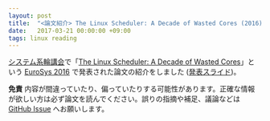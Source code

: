 ```yaml
---
layout: post
title:  "<論文紹介> The Linux Scheduler: A Decade of Wasted Cores (2016)"
date:   2017-03-21 00:00:00 +09:00
tags: linux reading
---
```


[システム系輪講会](https://connpass.com/event/52323/)で「[The Linux Scheduler: A Decade of Wasted Cores](http://dl.acm.org/citation.cfm?doid=2901318.2901326)」という [EuroSys 2016](http://eurosys16.doc.ic.ac.uk/) で発表された論文の紹介をしました ([発表スライド](https://docs.google.com/presentation/d/1B9lC6uPxHBzWm9Elhn8cvvQXy7ykIe7EPgFe0i0hAYk/pub?start=false&loop=false&slide=id.p))。

**免責** 内容が間違っていたり、偏っていたりする可能性があります。正確な情報が欲しい方は必ず論文を読んでください。誤りの指摘や補足、議論などは [GitHub Issue](https://github.com/nhiroki/nhiroki.github.io/issues) へお願いします。
